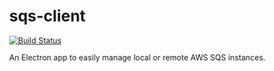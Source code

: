 # sqs-client

[![Build Status](https://travis-ci.org/rgaquino/sqs-client.svg?branch=master)](https://travis-ci.org/rgaquino/sqs-client)

An Electron app to easily manage local or remote AWS SQS instances.

